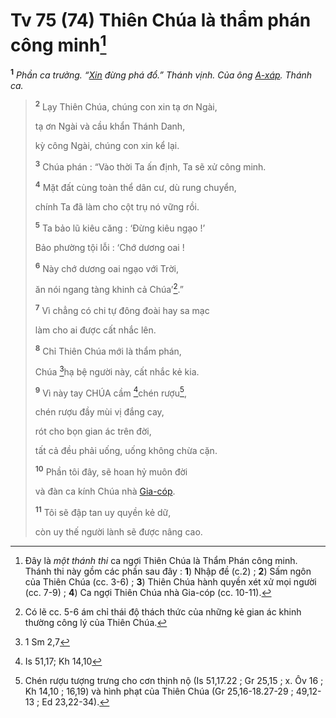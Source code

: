 # Tv 75 (74) Thiên Chúa là thẩm phán công minh[^1-baea0665-d53e-4595-a95e-cc37412f6927]
<sup><b>1</b></sup> *Phần ca trưởng. “[Xin]() đừng phá đổ.” Thánh vịnh. Của ông [A-xáp](). Thánh ca.*

> <sup><b>2</b></sup> Lạy Thiên Chúa, chúng con xin tạ ơn Ngài,
>
> tạ ơn Ngài và cầu khẩn Thánh Danh,
>
> kỳ công Ngài, chúng con xin kể lại.
>
> <sup><b>3</b></sup> Chúa phán : “Vào thời Ta ấn định, Ta sẽ xử công minh.
>
> <sup><b>4</b></sup> Mặt đất cùng toàn thể dân cư, dù rung chuyển,
>
> chính Ta đã làm cho cột trụ nó vững rồi.
>
> <sup><b>5</b></sup> Ta bảo lũ kiêu căng : ‘Đừng kiêu ngạo !’
>
> Bảo phường tội lỗi : ‘Chớ dương oai !
>
> <sup><b>6</b></sup> Này chớ dương oai ngạo với Trời,
>
> ăn nói ngang tàng khinh cả Chúa’[^2-baea0665-d53e-4595-a95e-cc37412f6927].”
>
> <sup><b>7</b></sup> Vì chẳng có chi tự đông đoài hay sa mạc
>
> làm cho ai được cất nhắc lên.
>
> <sup><b>8</b></sup> Chỉ Thiên Chúa mới là thẩm phán,
>
> Chúa [^1@-baea0665-d53e-4595-a95e-cc37412f6927]hạ bệ người này, cất nhắc kẻ kia.
>
> <sup><b>9</b></sup> Vì này tay CHÚA cầm [^2@-baea0665-d53e-4595-a95e-cc37412f6927]chén rượu[^3-baea0665-d53e-4595-a95e-cc37412f6927],
>
> chén rượu đầy mùi vị đắng cay,
>
> rót cho bọn gian ác trên đời,
>
> tất cả đều phải uống, uống không chừa cặn.
>
> <sup><b>10</b></sup> Phần tôi đây, sẽ hoan hỷ muôn đời
>
> và đàn ca kính Chúa nhà [Gia-cóp]().
>
> <sup><b>11</b></sup> Tôi sẽ đập tan uy quyền kẻ dữ,
>
> còn uy thế người lành sẽ được nâng cao.

[^1-baea0665-d53e-4595-a95e-cc37412f6927]: Đây là *một thánh thi* ca ngợi Thiên Chúa là Thẩm Phán công minh. Thánh thi này gồm các phần sau đây : **1**) Nhập đề (c.2) ; **2**) Sấm ngôn của Thiên Chúa (cc. 3-6) ; **3**) Thiên Chúa hành quyền xét xử mọi người (cc. 7-9) ; **4**) Ca ngợi Thiên Chúa nhà Gia-cóp (cc. 10-11).
[^2-baea0665-d53e-4595-a95e-cc37412f6927]: Có lẽ cc. 5-6 ám chỉ thái độ thách thức của những kẻ gian ác khinh thường công lý của Thiên Chúa.
[^3-baea0665-d53e-4595-a95e-cc37412f6927]: Chén rượu tượng trưng cho cơn thịnh nộ (Is 51,17.22 ; Gr 25,15 ; x. Ôv 16 ; Kh 14,10 ; 16,19) và hình phạt của Thiên Chúa (Gr 25,16-18.27-29 ; 49,12-13 ; Ed 23,22-34).
[^1@-baea0665-d53e-4595-a95e-cc37412f6927]: 1 Sm 2,7
[^2@-baea0665-d53e-4595-a95e-cc37412f6927]: Is 51,17; Kh 14,10